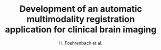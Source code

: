 ---
author: H. Foehrenbach et al.
title: Development of an automatic multimodality registration application for clinical brain imaging
journal: Medecine Nucleaire
year: 1999
type: article
---
